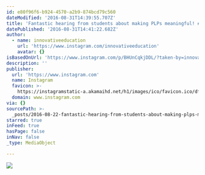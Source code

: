 ```yaml
---
id: e80f96f6-b924-4570-a2b9-874bcd79c560
dateModified: '2016-08-31T14:39:55.707Z'
title: 'Fantastic hearing from students about making PLPs meaningful! #vtmgi16'
datePublished: '2016-08-31T14:41:22.682Z'
author:
  - name: innovativeeducation
    url: 'https://www.instagram.com/innovativeeducation'
    avatar: {}
isBasedOnUrl: 'https://www.instagram.com/p/BHUnCqkjDDL/?taken-by=innovativeeducation'
description: ''
publisher:
  url: 'https://www.instagram.com'
  name: Instagram
  favicon: >-
    https://instagramstatic-a.akamaihd.net/h1/images/ico/favicon.ico/dfa85bb1fd63.ico
  domain: www.instagram.com
via: {}
sourcePath: >-
  _posts/2016-08-22-fantastic-hearing-from-students-about-making-plps-meaningful.md
starred: true
inFeed: true
hasPage: false
inNav: false
_type: MediaObject

---
```

![](https://s3-us-west-2.amazonaws.com/the-grid-img/p/4f8e25533c5de04a3ce400354da04d83b6438f6c.jpg)